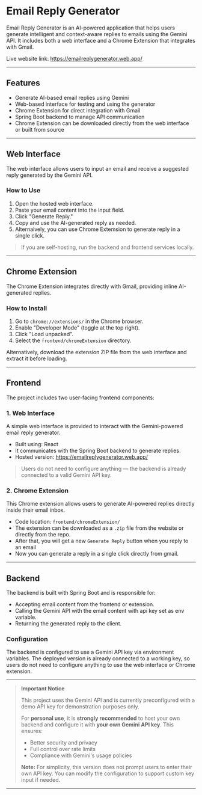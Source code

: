 # Email Reply Generator

Email Reply Generator is an AI-powered application that helps users generate intelligent and context-aware replies to emails using the Gemini API. It includes both a web interface and a Chrome Extension that integrates with Gmail.

Live website link: https://emailreplygenerator.web.app/

---

## Features

- Generate AI-based email replies using Gemini
- Web-based interface for testing and using the generator
- Chrome Extension for direct integration with Gmail
- Spring Boot backend to manage API communication
- Chrome Extension can be downloaded directly from the web interface or built from source
  
---

## Web Interface

The web interface allows users to input an email and receive a suggested reply generated by the Gemini API.

### How to Use

1. Open the hosted web interface.
2. Paste your email content into the input field.
3. Click "Generate Reply."
4. Copy and use the AI-generated reply as needed.
5. Alternaively, you can use Chrome Extemsion to generate reply in a single click.

> If you are self-hosting, run the backend and frontend services locally.

---

## Chrome Extension

The Chrome Extension integrates directly with Gmail, providing inline AI-generated replies.

### How to Install

1. Go to `chrome://extensions/` in the Chrome browser.
2. Enable "Developer Mode" (toggle at the top right).
3. Click "Load unpacked".
4. Select the `frontend/chromeExtension` directory.

Alternatively, download the extension ZIP file from the web interface and extract it before loading.

---

## Frontend

The project includes two user-facing frontend components:

### 1. Web Interface

A simple web interface is provided to interact with the Gemini-powered email reply generator.

- Built using: React
- It communicates with the Spring Boot backend to generate replies.
- Hosted version: https://emailreplygenerator.web.app/

> Users do not need to configure anything — the backend is already connected to a valid Gemini API key.

### 2. Chrome Extension

This Chrome extension allows users to generate AI-powered replies directly inside their email inbox.

- Code location: `frontend/chromeExtension/`
- The extension can be downloaded as a `.zip` file from the website or directly from the repo.
- After that, you will get a new `Generate Reply` button when you reply to an email
- Now you can generate a reply in a single click directly from gmail.
  
---  

## Backend

The backend is built with Spring Boot and is responsible for:

- Accepting email content from the frontend or extension.
- Calling the Gemini API with the email content with api key set as env variable.
- Returning the generated reply to the client.

### Configuration

The backend is configured to use a Gemini API key via environment variables. The deployed version is already connected to a working key, so users do not need to configure anything to use the web interface or Chrome extension.

---

> **Important Notice**
>
> This project uses the Gemini API and is currently preconfigured with a demo API key for demonstration purposes only.
>
> For **personal use**, it is **strongly recommended** to host your own backend and configure it with **your own Gemini API key**. This ensures:
> - Better security and privacy
> - Full control over rate limits
> - Compliance with Gemini's usage policies
>
> **Note:** For simplicity, this version does not prompt users to enter their own API key. You can modify the configuration to support custom key input if needed.

---
